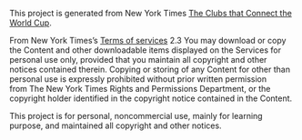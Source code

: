 This project is generated from New York Times  [The Clubs that Connect the World Cup](https://www.nytimes.com/interactive/2014/06/20/sports/worldcup/how-world-cup-players-are-connected.html).

From New York Times’s [Terms of services](https://help.nytimes.com/hc/en-us/articles/115014893428-Terms-of-service#b)
2.3 You may download or copy the Content and other downloadable items displayed on the Services for personal use only, provided that you maintain all copyright and other notices contained therein. Copying or storing of any Content for other than personal use is expressly prohibited without prior written permission from The New York Times Rights and Permissions Department, or the copyright holder identified in the copyright notice contained in the Content.

This project is for personal, noncommercial use, mainly for learning purpose, and maintained all copyright and other notices. 
